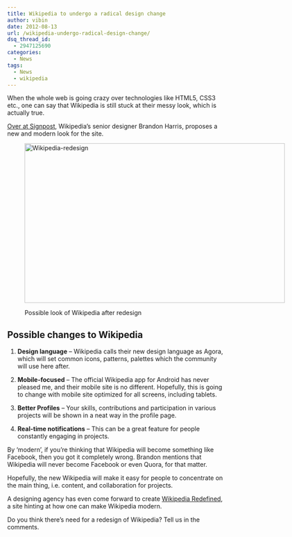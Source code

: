 ```yaml
---
title: Wikipedia to undergo a radical design change
author: vibin
date: 2012-08-13
url: /wikipedia-undergo-radical-design-change/
dsq_thread_id:
  - 2947125690
categories:
  - News
tags:
  - News
  - wikipedia
---
```

When the whole web is going crazy over technologies like HTML5, CSS3 etc., one can say that Wikipedia is still stuck at their messy look, which is actually true.

<a href="http://en.wikipedia.org/wiki/Wikipedia:Wikipedia_Signpost/2012-08-06/Op-ed" onclick="_gaq.push(['_trackEvent', 'outbound-article', 'http://en.wikipedia.org/wiki/Wikipedia:Wikipedia_Signpost/2012-08-06/Op-ed', 'Over at Signpost']);" >Over at Signpost</a>, Wikipedia&#8217;s senior designer Brandon Harris, proposes a new and modern look for the site.<figure id="attachment_60620" style="width: 600px;" class="wp-caption aligncenter">

[<img class="size-medium wp-image-60620" title="WikipediaRedesign" src="http://cdn.devilsworkshop.org/files/2012/08/WikipediaRedesign-600x367.png" alt="Wikipedia-redesign" width="600" height="367" />][1]<figcaption class="wp-caption-text">Possible look of Wikipedia after redesign</figcaption></figure> 

## Possible changes to Wikipedia

1. **Design language** &#8211; Wikipedia calls their new design language as Agora, which will set common icons, patterns, palettes which the community will use here after.

2. **Mobile-focused** &#8211; The official Wikipedia app for Android has never pleased me, and their mobile site is no different. Hopefully, this is going to change with mobile site optimized for all screens, including tablets.

3. **Better Profiles** &#8211; Your skills, contributions and participation in various projects will be shown in a neat way in the profile page.

4. **Real-time notifications** &#8211; This can be a great feature for people constantly engaging in projects.

By &#8216;modern&#8217;, if you&#8217;re thinking that Wikipedia will become something like Facebook, then you got it completely wrong. Brandon mentions that Wikipedia will never become Facebook or even Quora, for that matter.

Hopefully, the new Wikipedia will make it easy for people to concentrate on the main thing, i.e. content, and collaboration for projects.

A designing agency has even come forward to create <a href="http://www.wikipediaredefined.com/" onclick="_gaq.push(['_trackEvent', 'outbound-article', 'http://www.wikipediaredefined.com/', 'Wikipedia Redefined']);" >Wikipedia Redefined</a>, a site hinting at how one can make Wikipedia modern.

Do you think there&#8217;s need for a redesign of Wikipedia? Tell us in the comments.

 [1]: http://cdn.devilsworkshop.org/files/2012/08/WikipediaRedesign.png
